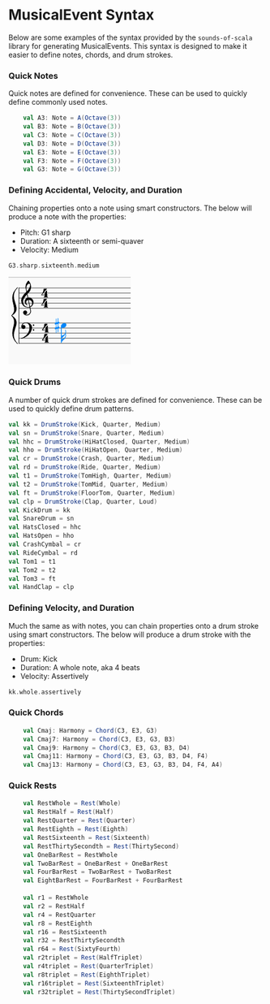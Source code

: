 # MusicalEvent Syntax 


Below are some examples of the syntax provided by the `sounds-of-scala` library for generating MusicalEvents. This syntax is designed to make it easier to define notes, chords, and drum strokes.


### Quick Notes

Quick notes are defined for convenience. These can be used to quickly define commonly used notes.

```scala 3
    val A3: Note = A(Octave(3))
    val B3: Note = B(Octave(3))
    val C3: Note = C(Octave(3))
    val D3: Note = D(Octave(3))
    val E3: Note = E(Octave(3))
    val F3: Note = F(Octave(3))
    val G3: Note = G(Octave(3))
```

### Defining Accidental, Velocity, and Duration

Chaining properties onto a note using smart constructors. The below will produce a note with the properties:
- Pitch: G1 sharp 
- Duration: A sixteenth or semi-quaver
- Velocity: Medium  

```scala 3
G3.sharp.sixteenth.medium
```

![G3 sharp](g3sharp.png)

### Quick Drums

A number of quick drum strokes are defined for convenience. These can be used to quickly define drum patterns.

```scala 3
val kk = DrumStroke(Kick, Quarter, Medium)
val sn = DrumStroke(Snare, Quarter, Medium)
val hhc = DrumStroke(HiHatClosed, Quarter, Medium)
val hho = DrumStroke(HiHatOpen, Quarter, Medium)
val cr = DrumStroke(Crash, Quarter, Medium)
val rd = DrumStroke(Ride, Quarter, Medium)
val t1 = DrumStroke(TomHigh, Quarter, Medium)
val t2 = DrumStroke(TomMid, Quarter, Medium)
val ft = DrumStroke(FloorTom, Quarter, Medium)
val clp = DrumStroke(Clap, Quarter, Loud)
val KickDrum = kk
val SnareDrum = sn
val HatsClosed = hhc
val HatsOpen = hho
val CrashCymbal = cr
val RideCymbal = rd
val Tom1 = t1
val Tom2 = t2
val Tom3 = ft
val HandClap = clp
```

### Defining Velocity, and Duration

Much the same as with notes, you can chain properties onto a drum stroke using smart constructors. The below will produce a drum stroke with the properties:

- Drum: Kick
- Duration: A whole note, aka 4 beats
- Velocity: Assertively

```scala 3
kk.whole.assertively
```

### Quick Chords

```scala 3
    val Cmaj: Harmony = Chord(C3, E3, G3)
    val Cmaj7: Harmony = Chord(C3, E3, G3, B3)
    val Cmaj9: Harmony = Chord(C3, E3, G3, B3, D4)
    val Cmaj11: Harmony = Chord(C3, E3, G3, B3, D4, F4)
    val Cmaj13: Harmony = Chord(C3, E3, G3, B3, D4, F4, A4)
```

### Quick Rests
```scala 3
    val RestWhole = Rest(Whole)
    val RestHalf = Rest(Half)
    val RestQuarter = Rest(Quarter)
    val RestEighth = Rest(Eighth)
    val RestSixteenth = Rest(Sixteenth)
    val RestThirtySecondth = Rest(ThirtySecond)
    val OneBarRest = RestWhole
    val TwoBarRest = OneBarRest + OneBarRest
    val FourBarRest = TwoBarRest + TwoBarRest
    val EightBarRest = FourBarRest + FourBarRest

    val r1 = RestWhole
    val r2 = RestHalf
    val r4 = RestQuarter
    val r8 = RestEighth
    val r16 = RestSixteenth
    val r32 = RestThirtySecondth
    val r64 = Rest(SixtyFourth)
    val r2triplet = Rest(HalfTriplet)
    val r4triplet = Rest(QuarterTriplet)
    val r8triplet = Rest(EighthTriplet)
    val r16triplet = Rest(SixteenthTriplet)
    val r32triplet = Rest(ThirtySecondTriplet)
```